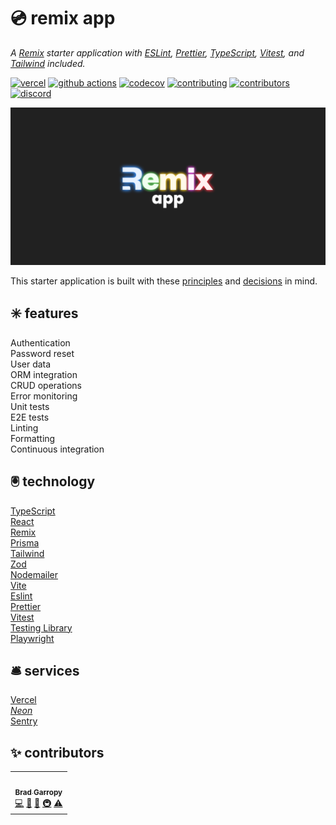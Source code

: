 # 💿 remix app

_A [Remix][remix] starter application with [ESLint][eslint], [Prettier][prettier], [TypeScript][typescript], [Vitest][vitest], and [Tailwind][tailwind] included._

[![vercel][vercel-badge]][vercel]
[![github actions][github-actions-badge]][github-actions]
[![codecov][codecov-badge]][codecov]
[![contributing][contributing-badge]][contributing]
[![contributors][contributors-badge]][contributors]
[![discord][discord-badge]][discord]

<p align="center">
    <a href="https://remix-app-brad-garropys-projects.vercel.app">
        <img alt="remix app" src="./public/github.png" width="800">
    </a>
</p>

This starter application is built with these [principles][principles] and [decisions][decisions] in mind.

## ✳️ features

Authentication  
Password reset  
User data  
ORM integration  
CRUD operations  
Error monitoring  
Unit tests  
E2E tests  
Linting  
Formatting  
Continuous integration

## 🖲️ technology

[TypeScript][typescript]  
[React][react]  
[Remix][remix]  
[Prisma][prisma]  
[Tailwind][tailwind]  
[Zod][zod]  
[Nodemailer][nodemailer]  
[Vite][vite]  
[Eslint][eslint]  
[Prettier][prettier]  
[Vitest][vitest]  
[Testing Library][testing-library]  
[Playwright][playwright]

## 🛎️ services

[Vercel][vercel]  
[_Neon_][neon]  
[Sentry][sentry]

## ✨ contributors

<!-- ALL-CONTRIBUTORS-LIST:START - Do not remove or modify this section -->
<!-- prettier-ignore-start -->
<!-- markdownlint-disable -->
<table>
  <tr>
    <td align="center"><a href="https://bradgarropy.com"><img src="https://avatars.githubusercontent.com/u/11336745?v=4?s=100" width="100px;" alt=""/><br /><sub><b>Brad Garropy</b></sub></a><br /><a href="https://github.com/bradgarropy/remix-app/commits?author=bradgarropy" title="Code">💻</a> <a href="#design-bradgarropy" title="Design">🎨</a> <a href="https://github.com/bradgarropy/remix-app/commits?author=bradgarropy" title="Documentation">📖</a> <a href="#infra-bradgarropy" title="Infrastructure (Hosting, Build-Tools, etc)">🚇</a> <a href="https://github.com/bradgarropy/remix-app/commits?author=bradgarropy" title="Tests">⚠️</a></td>
  </tr>
</table>

<!-- markdownlint-restore -->
<!-- prettier-ignore-end -->

<!-- ALL-CONTRIBUTORS-LIST:END -->

[vercel]: https://vercel.com/bradgarropy/remix-app
[vercel-badge]: https://img.shields.io/github/deployments/bradgarropy/remix-app/production?label=vercel&style=flat-square
[github-actions]: https://github.com/bradgarropy/remix-app/actions
[github-actions-badge]: https://img.shields.io/github/workflow/status/bradgarropy/remix-app/%F0%9F%A7%AA%20test?style=flat-square
[codecov]: https://app.codecov.io/gh/bradgarropy/remix-app
[codecov-badge]: https://img.shields.io/codecov/c/github/bradgarropy/remix-app?style=flat-square
[contributing]: https://github.com/bradgarropy/remix-app/blob/main/contributing.md
[contributing-badge]: https://img.shields.io/badge/PRs-welcome-success?style=flat-square
[contributors]: #-Contributors
[contributors-badge]: https://img.shields.io/github/all-contributors/bradgarropy/remix-app?style=flat-square
[discord]: https://bradgarropy.com/discord
[discord-badge]: https://img.shields.io/discord/748196643140010015?style=flat-square
[eslint]: https://eslint.org
[prettier]: https://prettier.io
[typescript]: https://typescriptlang.org
[vitest]: https://vitest.dev
[tailwind]: https://tailwindcss.com
[remix]: https://remix.run
[react]: https://react.dev
[prisma]: https://prisma.io
[zod]: http://zod.dev
[nodemailer]: https://nodemailer.com
[vite]: http://vite.dev
[testing-library]: http://testing-library.com
[playwright]: https://playwright.dev
[neon]: http://neon.tech
[sentry]: http://sentry.io
[principles]: docs/principles.md
[decisions]: docs/decisions.md
